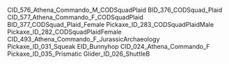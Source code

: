 CID_576_Athena_Commando_M_CODSquadPlaid
BID_376_CODSquad_Plaid
CID_577_Athena_Commando_F_CODSquadPlaid
BID_377_CODSquad_Plaid_Female
Pickaxe_ID_283_CODSquadPlaidMale
Pickaxe_ID_282_CODSquadPlaidFemale
CID_493_Athena_Commando_F_JurassicArchaeology
Pickaxe_ID_031_Squeak
EID_Bunnyhop
CID_024_Athena_Commando_F
Pickaxe_ID_035_Prismatic
Glider_ID_026_ShuttleB
